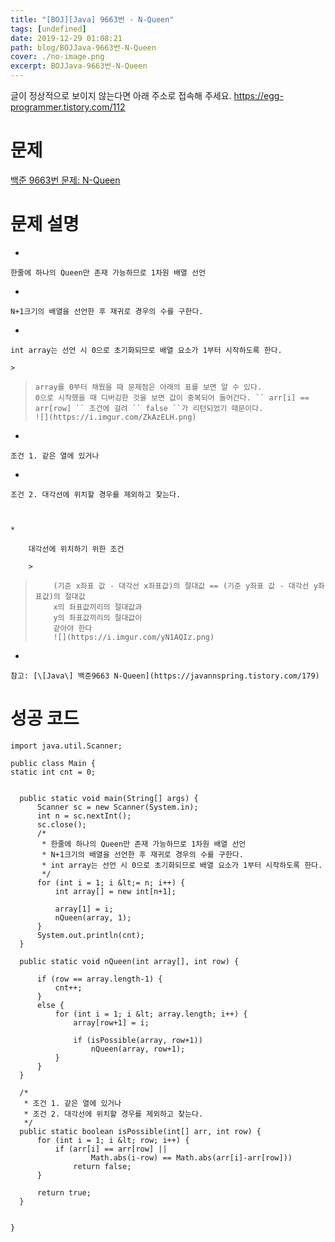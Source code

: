 ```yaml
---
title: "[BOJ][Java] 9663번 - N-Queen"
tags: [undefined]
date: 2019-12-29 01:08:21
path: blog/BOJJava-9663번-N-Queen
cover: ./no-image.png
excerpt: BOJJava-9663번-N-Queen
---
```

글이 정상적으로 보이지 않는다면 아래 주소로 접속해 주세요.
https://egg-programmer.tistory.com/112
# 문제

[백준 9663번 문제: N-Queen](https://www.acmicpc.net/problem/9663)

# 문제 설명

*   
    
    한줄에 하나의 Queen만 존재 가능하므로 1차원 배열 선언
    
    
*   
    
    N+1크기의 배열을 선언한 후 재귀로 경우의 수를 구한다.
    
    
*   
    
    int array는 선언 시 0으로 초기화되므로 배열 요소가 1부터 시작하도록 한다.
    
    >  
>     array를 0부터 채웠을 때 문제점은 아래의 표를 보면 알 수 있다.  
>     0으로 시작했을 때 디버깅한 것을 보면 값이 중복되어 들어간다. `` arr[i] == arr[row] `` 조건에 걸려 `` false ``가 리턴되었기 때문이다.  
>     ![](https://i.imgur.com/ZkAzELH.png)
>     
*   
    
    조건 1. 같은 열에 있거나
    
    
*   
    
    조건 2. 대각선에 위치할 경우를 제외하고 찾는다.
    
    
    
    *   
        
        대각선에 위치하기 위한 조건
        
        >  
>         (기준 x좌표 값 - 대각선 x좌표값)의 절대값 == (기준 y좌표 값 - 대각선 y좌표값)의 절대값  
>         x의 좌표값끼리의 절대값과  
>         y의 좌표값끼리의 절대값이  
>         같아야 한다  
>         ![](https://i.imgur.com/yN1AQIz.png)
>         
    
    
    
*   
    
    참고: [\[Java\] 백준9663 N-Queen](https://javannspring.tistory.com/179)
    
    

# 성공 코드

    
    import java.util.Scanner;
    
    public class Main {  
    static int cnt = 0;
    
    
      public static void main(String[] args) {
          Scanner sc = new Scanner(System.in);
          int n = sc.nextInt();
          sc.close();
          /* 
           * 한줄에 하나의 Queen만 존재 가능하므로 1차원 배열 선언
           * N+1크기의 배열을 선언한 후 재귀로 경우의 수를 구한다.
           * int array는 선언 시 0으로 초기화되므로 배열 요소가 1부터 시작하도록 한다.
           */        
          for (int i = 1; i &lt;= n; i++) {
              int array[] = new int[n+1];
    
              array[1] = i;
              nQueen(array, 1);
          }
          System.out.println(cnt);
      }
    
      public static void nQueen(int array[], int row) {
    
          if (row == array.length-1) {
              cnt++;
          }
          else {
              for (int i = 1; i &lt; array.length; i++) {
                  array[row+1] = i;
    
                  if (isPossible(array, row+1)) 
                      nQueen(array, row+1);
              }
          }
      }
    
      /*    
       * 조건 1. 같은 열에 있거나
       * 조건 2. 대각선에 위치할 경우를 제외하고 찾는다.
       */
      public static boolean isPossible(int[] arr, int row) {
          for (int i = 1; i &lt; row; i++) {
              if (arr[i] == arr[row] ||
                      Math.abs(i-row) == Math.abs(arr[i]-arr[row])) 
                  return false;
          }
    
          return true;
      }
    
    
    }